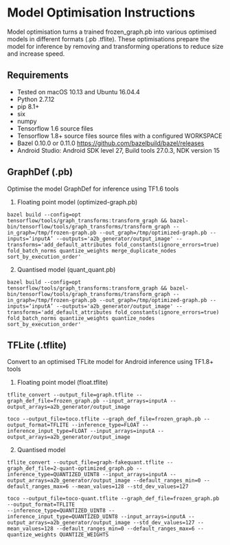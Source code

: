 # Model Optimisation Instructions

Model optimisation turns a trained frozen_graph.pb into various optimised models in different formats (.pb .tflite). These optimisations prepare the model for inference by removing and transforming operations to reduce size and increase speed.

## Requirements

- Tested on macOS 10.13 and Ubuntu 16.04.4
- Python 2.7.12
- pip 8.1+
- six
- numpy
- Tensorflow 1.6 source files
- Tensorflow 1.8+ source files source files with a configured WORKSPACE
- Bazel 0.10.0 or 0.11.0 https://github.com/bazelbuild/bazel/releases
- Android Studio: Android SDK level 27, Build tools 27.0.3, NDK version 15

## GraphDef (.pb)

Optimise the model GraphDef for inference using TF1.6 tools

1. Floating point model (optimized-graph.pb)

```
bazel build --config=opt tensorflow/tools/graph_transforms:transform_graph && bazel-bin/tensorflow/tools/graph_transforms/transform_graph --in_graph=/tmp/frozen-graph.pb --out_graph=/tmp/optimized-graph.pb --inputs=‘inputA’ --outputs='a2b_generator/output_image' --transforms='add_default_attributes fold_constants(ignore_errors=true) fold_batch_norms quantize_weights merge_duplicate_nodes sort_by_execution_order'
```

2. Quantised model (quant_quant.pb)

```
bazel build --config=opt tensorflow/tools/graph_transforms:transform_graph && bazel-bin/tensorflow/tools/graph_transforms/transform_graph --in_graph=/tmp/frozen-graph.pb --out_graph=/tmp/optimized-graph.pb --inputs=‘inputA’ --outputs='a2b_generator/output_image' --transforms='add_default_attributes fold_constants(ignore_errors=true) fold_batch_norms quantize_weights quantize_nodes sort_by_execution_order'
```

## TFLite (.tflite)

Convert to an optimised TFLite model for Android inference using TF1.8+ tools

1. Floating point model (float.tflite)

```
tflite_convert --output_file=graph.tflite --graph_def_file=frozen_graph.pb --input_arrays=inputA --output_arrays=a2b_generator/output_image

toco --output_file=toco.tflite --graph_def_file=frozen_graph.pb --output_format=TFLITE --inference_type=FLOAT --inference_input_type=FLOAT --input_arrays=inputA --output_arrays=a2b_generator/output_image
```

2. Quantised model 

```
tflite_convert --output_file=graph-fakequant.tflite --graph_def_file=2-quant-optimized_graph.pb --inference_type=QUANTIZED_UINT8 --input_arrays=inputA --output_arrays=a2b_generator/output_image --default_ranges_min=0 --default_ranges_max=6 --mean_values=128 --std_dev_values=127

toco --output_file=toco-quant.tflite --graph_def_file=frozen_graph.pb --output_format=TFLITE
--inference_type=QUANTIZED_UINT8 --inference_input_type=QUANTIZED_UINT8 --input_arrays=inputA --output_arrays=a2b_generator/output_image --std_dev_values=127 --mean_values=128 --default_ranges_min=0 --default_ranges_max=6 --quantize_weights QUANTIZE_WEIGHTS
```
